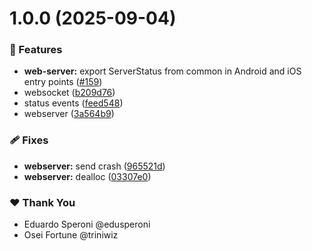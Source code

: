 # 1.0.0 (2025-09-04)

### 🚀 Features

- **web-server:** export ServerStatus from common in Android and iOS entry points ([#159](https://github.com/nstudio/nativescript-plugins/pull/159))
- websocket ([b209d76](https://github.com/nstudio/nativescript-plugins/commit/b209d76))
- status events ([feed548](https://github.com/nstudio/nativescript-plugins/commit/feed548))
- webserver ([3a564b9](https://github.com/nstudio/nativescript-plugins/commit/3a564b9))

### 🩹 Fixes

- **webserver:** send crash ([965521d](https://github.com/nstudio/nativescript-plugins/commit/965521d))
- **webserver:** dealloc ([03307e0](https://github.com/nstudio/nativescript-plugins/commit/03307e0))

### ❤️ Thank You

- Eduardo Speroni @edusperoni
- Osei Fortune @triniwiz